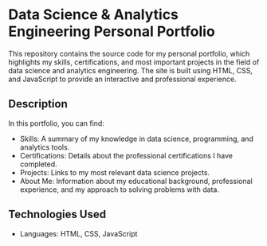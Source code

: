 # Data Science & Analytics Engineering Personal Portfolio

This repository contains the source code for my personal portfolio, which highlights my skills, certifications, and most important projects in the field of data science and analytics engineering. The site is built using HTML, CSS, and JavaScript to provide an interactive and professional experience.

## Description

In this portfolio, you can find:

- Skills: A summary of my knowledge in data science, programming, and analytics tools.
- Certifications: Details about the professional certifications I have completed.
- Projects: Links to my most relevant data science projects.
- About Me: Information about my educational background, professional experience, and my approach to solving problems with data.

## Technologies Used

- Languages: HTML, CSS, JavaScript

